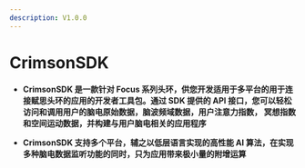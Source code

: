 ```yaml
---
description: V1.0.0
---
```


# CrimsonSDK

- **CrimsonSDK 是一款针对 Focus 系列头环，供您开发适用于多平台的用于连接赋思头环的应用的开发者工具包。通过 SDK 提供的 API 接⼝，您可以轻松访问和调⽤⽤户的脑电原始数据，脑波频域数据，⽤户注意⼒指数， 冥想指数和空间运动数据，并构建与⽤户脑电相关的应⽤程序**

- **CrimsonSDK ⽀持多个平台，辅之以低层语⾔实现的⾼性能 AI 算法，在实现多种脑电数据监听功能的同时，只为应用带来极⼩量的附增运算**

